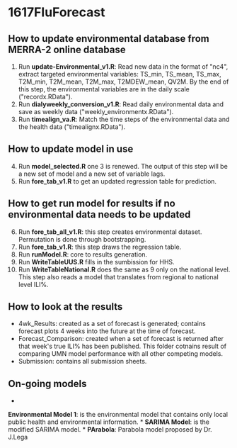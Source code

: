 # 1617FluForecast
## How to update environmental database from MERRA-2 online database
1. Run **update-Environmental_v1.R**: Read new data in the format of "nc4", extract targeted environmental variables: TS_min, TS_mean, TS_max, T2M_min, T2M_mean, T2M_max, T2MDEW_mean, QV2M. By the end of this step, the environmental variables are in the daily scale ("recordx.RData").
2. Run **dialyweekly_conversion_v1.R**: Read daily environmental data and save as weekly data ("weekly_environmentx.RData").
3. Run **timealign_va.R**: Match the time steps of the environmental data and the health data ("timealignx.RData").

## How to update model in use
4. Run **model_selected.R** one 3 is renewed. The output of this step will be a new set of model and a new set of variable lags.
5. Run **fore_tab_v1.R** to get an updated regression table for prediction.

## How to get run model for results if no environmental data needs to be updated
6. Run **fore_tab_all_v1.R**: this step creates environmental dataset. Permutation is done through bootstrapping.
7. Run **fore_tab_v1.R**: this step draws the regression table.
8. Run **runModel.R**: core to results generation.
9. Run **WriteTableUUS.R** fills in the sumbission for HHS.
10. Run **WriteTableNational.R** does the same as 9 only on the national level. This step also reads a model that translates from regional to national level ILI\%.

## How to look at the results
* 4wk_Results: created as a set of forecast is generated; contains forecast plots 4 weeks into the future at the time of forecast.
* Forecast_Comparison: created when a set of forecast is returned after that week's true ILI\% has been published. This folder cotnains result of comparing UMN model performance with all other competing models. 
* Submission: contains all submission sheets.
## On-going models
*
**Environmental Model 1**: is the environmental model that contains only local public health and environmental information.
*
**SARIMA Model**: is the modified SARIMA model.
*
**PArabola**: Parabola model proposed by Dr. J.Lega
